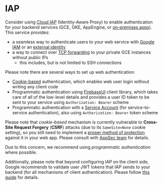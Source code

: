 # IAP

Consider using [Cloud IAP](https://cloud.google.com/iap) \(Identity-Aware Proxy\) to enable authentication for your backend services \(GCE, GKE, AppEngine, or [on-premises apps](https://cloud.google.com/iap/docs/cloud-iap-for-on-prem-apps-overview)\). This service provides:

* a seamless way to authenticate users to your web service with [Google IAM](https://cloud.google.com/iap/docs/concepts-overview) or an [external identity](https://cloud.google.com/iap/docs/external-identities)
* a way to connect over [TCP forwarding](https://cloud.google.com/iap/docs/tcp-forwarding-overview) to your private GCE instances without public IPs
  * this includes, but is not limited to SSH connections

Please note there are several ways to set up web authentication:

* [Cookie-based](https://cloud.google.com/iap/docs/sessions-howto) authentication, which enables web user login without writing any client code
* Programmatic authentication using [FirebaseUI](https://cloud.google.com/iap/docs/using-firebaseui) client library, which takes care of all of the low-level details and provides a user ID token to be sent to your service using `Authorization: Bearer` scheme
* Programmatic authentication with a [Service Account](https://cloud.google.com/iap/docs/authentication-howto#authenticating_from_a_service_account) \(for service-to-service authentication\), also using `Authorization: Bearer` token scheme

Please note that _cookie-based_ mechanism is currently vulnerable to **Cross-Site Request Forgery** \(**CSRF**\) attacks \(due to its `SameSite=None` cookie setting\), so you still need to implement a [proper method of protection](https://cheatsheetseries.owasp.org/cheatsheets/Cross-Site_Request_Forgery_Prevention_Cheat_Sheet.html) against it in your web app. Please consult with [AppSec team](mailto:appsec@broadinstitute.org) for details.

Due to this concern, we recommend using _programmatic authentication_ where possible.

Additionally, please note that beyond configuring IAP on the client side, Google recommends to validate user JWT tokens that IAP sends to your backend \(for all mechanisms of client authentication\). Please follow [this guide](https://cloud.google.com/iap/docs/signed-headers-howto) for details.

